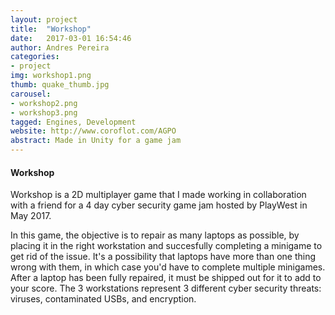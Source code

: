 ```yaml
---
layout: project
title:  "Workshop"
date:   2017-03-01 16:54:46
author: Andres Pereira
categories:
- project
img: workshop1.png
thumb: quake_thumb.jpg
carousel:
- workshop2.png
- workshop3.png
tagged: Engines, Development
website: http://www.coroflot.com/AGPO
abstract: Made in Unity for a game jam
---
```

#### Workshop
Workshop is a 2D multiplayer game that I made working in collaboration with a friend for a 4 day cyber security game jam hosted by PlayWest in May 2017.

In this game, the objective is to repair as many laptops as possible, by placing it in the right workstation and succesfully completing a minigame to get rid of the issue. It's a possibility that laptops have more than one thing wrong with them, in which case you'd have to complete multiple minigames.
After a laptop has been fully repaired, it must be shipped out for it to add to your score.
The 3 workstations represent 3 different cyber security threats: viruses, contaminated USBs, and encryption.
